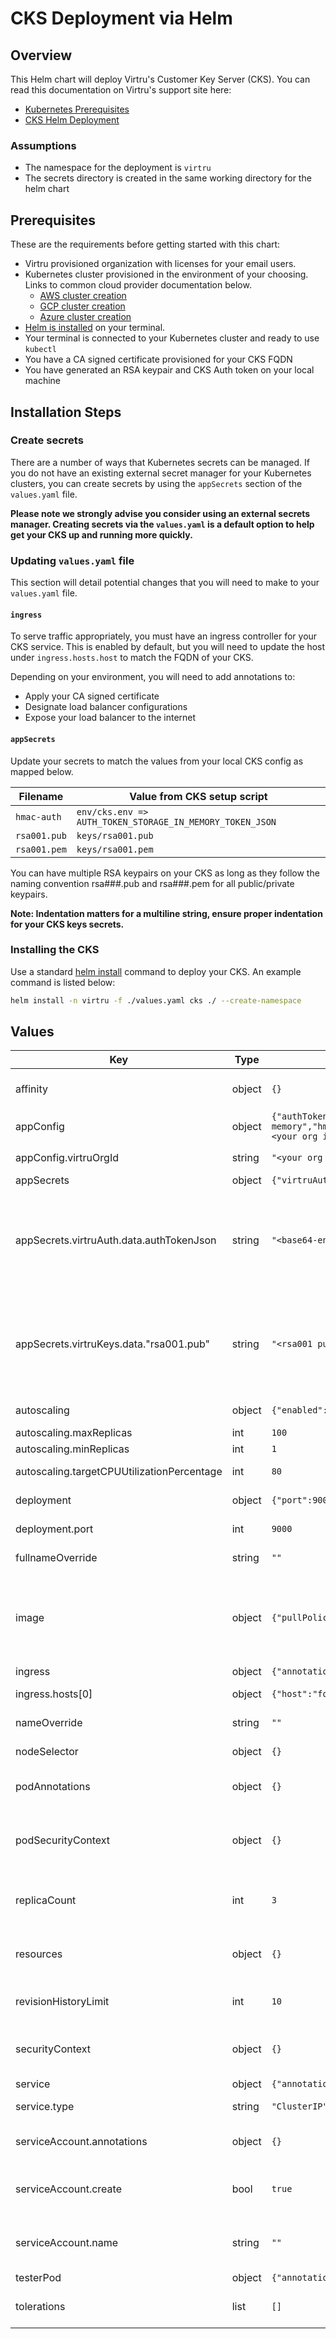 # CKS Deployment via Helm

## Overview

This Helm chart will deploy Virtru's Customer Key Server (CKS). You can read this documentation on Virtru's support site here:

* [Kubernetes Prerequisites](https://support.virtru.com/hc/en-us/articles/5747166730903-CKS-Kubernetes-cluster)
* [CKS Helm Deployment](https://support.virtru.com/hc/en-us/articles/5746713557015-CKS-Install-Kubernetes-)

### Assumptions

* The namespace for the deployment is `virtru`
* The secrets directory is created in the same working directory for the helm chart

## Prerequisites

These are the requirements before getting started with this chart:

* Virtru provisioned organization with licenses for your email users.
* Kubernetes cluster provisioned in the environment of your choosing. Links to common cloud provider documentation below.
  * [AWS cluster creation](https://docs.aws.amazon.com/eks/latest/userguide/create-cluster.html)
  * [GCP cluster creation](https://cloud.google.com/kubernetes-engine/docs/how-to/creating-a-zonal-cluster)
  * [Azure cluster creation](https://docs.microsoft.com/en-us/azure/aks/kubernetes-walkthrough-portal)
* [Helm is installed](https://helm.sh/docs/intro/install/) on your terminal.
* Your terminal is connected to your Kubernetes cluster and ready to use `kubectl`
* You have a CA signed certificate provisioned for your CKS FQDN
* You have generated an RSA keypair and CKS Auth token on your local machine

## Installation Steps

### Create secrets

There are a number of ways that Kubernetes secrets can be managed. If you do not have an existing external secret manager for your Kubernetes clusters, you can create secrets by using the `appSecrets` section of the `values.yaml` file.

**Please note we strongly advise you consider using an external secrets manager. Creating secrets via the `values.yaml` is a default option to help get your CKS up and running more quickly.**

### Updating `values.yaml` file

This section will detail potential changes that you will need to make to your `values.yaml` file.

#### `ingress`

To serve traffic appropriately, you must have an ingress controller for your CKS service. This is enabled by default, but you will need to update the host under `ingress.hosts.host` to match the FQDN of your CKS.

Depending on your environment, you will need to add annotations to:

* Apply your CA signed certificate
* Designate load balancer configurations
* Expose your load balancer to the internet

#### `appSecrets`

Update your secrets to match the values from your local CKS config as mapped below.

| Filename | Value from CKS setup script |
| -------- | --------------------------- |
| `hmac-auth`  | `env/cks.env => AUTH_TOKEN_STORAGE_IN_MEMORY_TOKEN_JSON` |
| `rsa001.pub` | `keys/rsa001.pub` |
| `rsa001.pem` | `keys/rsa001.pem` |

You can have multiple RSA keypairs on your CKS as long as they follow the naming convention rsa###.pub and rsa###.pem for all public/private keypairs.

**Note: Indentation matters for a multiline string, ensure proper indentation for your CKS keys secrets.**

### Installing the CKS

Use a standard [helm install](https://helm.sh/docs/helm/helm_install/) command to deploy your CKS. An example command is listed below:

```sh
helm install -n virtru -f ./values.yaml cks ./ --create-namespace
```
## Values

| Key | Type | Default | Description |
|-----|------|---------|-------------|
| affinity | object | `{}` | Optional: Controls scheduling rules to optimize workload distribution. |
| appConfig | object | `{"authTokenStoreageMemoryEncoding":"base64","authTokenStoreageType":"in-memory","hmacAuthEnabled":true,"jwtAuthEnabled":true,"jwtAuthIssuer":"https://api.virtru.com","jwtAuthJwksPath":"/acm/api/jwks","keyProviderType":"file","logRsyslogEnabled":false,"logStdoutEnabled":true,"noKeysRule":"importPEM","privateKeyPath":"/run/secrets/rsa001.pem","publicKeyPath":"/run/secrets/rsa001.pub","virtruOrgId":"<your org id>"}` | Application Configuration |
| appConfig.virtruOrgId | string | `"<your org id>"` | The orgId will be provided to you by your Virtru representative. |
| appSecrets | object | `{"virtruAuth":{"data":{"authTokenJson":"<base64-encoded-JSON-from-your-CKS>"},"name":"hmac-auth"},"virtruKeys":{"data":{"rsa001.pem":"<rsa001 private key>\n","rsa001.pub":"<rsa001 public key>\n"},"mountPath":"/app/keys","name":"cks-keys"}}` | Secrets Management  |
| appSecrets.virtruAuth.data.authTokenJson | string | `"<base64-encoded-JSON-from-your-CKS>"` | This base64-encoded value for authTokenJson can be generated by running these steps here: https://support.virtru.com/hc/en-us/articles/17797745877655-Virtru-Private-Keystore-for-Virtru-Solutions-Install-First-Instance-Linux-Server |
| appSecrets.virtruKeys.data."rsa001.pub" | string | `"<rsa001 public key>\n"` | The values for rsa001.pub and rsa001.pem can be generated by running these steps here: https://support.virtru.com/hc/en-us/articles/17797745877655-Virtru-Private-Keystore-for-Virtru-Solutions-Install-First-Instance-Linux-Server |
| autoscaling | object | `{"enabled":false,"maxReplicas":100,"minReplicas":1,"targetCPUUtilizationPercentage":80}` | Autoscaling is disabled by default. |
| autoscaling.maxReplicas | int | `100` | Maximum number of pods |
| autoscaling.minReplicas | int | `1` | Minimum number of pods |
| autoscaling.targetCPUUtilizationPercentage | int | `80` | CPU threshold for scaling. Default is 80% |
| deployment | object | `{"port":9000}` | Internal application port used for the deployment. |
| deployment.port | int | `9000` | The CKS will use the default internal port 9000. |
| fullnameOverride | string | `""` | Optional override for the full resource name. |
| image | object | `{"pullPolicy":"IfNotPresent","repository":"containers.virtru.com/cks","tag":""}` | For version, see https://support.virtru.com/hc/en-us/articles/360034039233-Release-Notes-Virtru-Private-Keystore-for-Virtru-Solutions-Formerly-Virtru-Customer-Key-Server-CKS. |
| ingress | object | `{"annotations":null,"enabled":true,"hosts":[{"host":"fqdn.yourdomain.com","paths":[{"backend":{"serviceName":"cks","servicePort":443},"path":"/*","pathType":"ImplementationSpecific"}]}],"tls":[]}` | This is enabled by default. |
| ingress.hosts[0] | object | `{"host":"fqdn.yourdomain.com","paths":[{"backend":{"serviceName":"cks","servicePort":443},"path":"/*","pathType":"ImplementationSpecific"}]}` | Change fqdn.yourdomain.com to match the FQDN of your CKS. |
| nameOverride | string | `""` | Optional name override for the CKS release. |
| nodeSelector | object | `{}` | Optional: Specifies node labels for pod placement. |
| podAnnotations | object | `{}` | Optional annotations for pods, useful for monitoring or automation. |
| podSecurityContext | object | `{}` | Defines security settings at the pod level (e.g., group permissions). Defaults to empty, can be customized to better fit your organization's needs. |
| replicaCount | int | `3` | Number of instances (pods) to run for the application. Default is 3 but can be customized to fit your org's needs. |
| resources | object | `{}` | Allows defining CPU/memory limits and requests for the application. Defaults to empty for flexibility. |
| revisionHistoryLimit | int | `10` | Number of old deployments retained for rollback purposes. Default is 10. |
| securityContext | object | `{}` | Defines security settings at the container level, such as running as a non-root user. Defaults to empty for flexibility. |
| service | object | `{"annotations":{},"port":443,"protocol":"TCP","type":"ClusterIP"}` | Service Configuration |
| service.type | string | `"ClusterIP"` | Service type is ClusterIP by default. |
| serviceAccount.annotations | object | `{}` | Metadata annotations to add to the service account. Defaults to empty. |
| serviceAccount.create | bool | `true` | Specifies whether a service account should be created. A service account is created by default. |
| serviceAccount.name | string | `""` | The name of the service account to use. If not set and create is set to true, a name is generated using the fullname template. |
| testerPod | object | `{"annotations":{"helm.sh/hook":"test"},"enabled":true}` | Test pod is created by default. |
| tolerations | list | `[]` | Optional: Defines tolerations to allow pods to be scheduled on tainted nodes. |